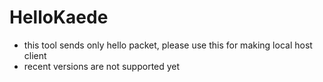 # HelloKaede
+ this tool sends only hello packet, please use this for making local host client
+ recent versions are not supported yet